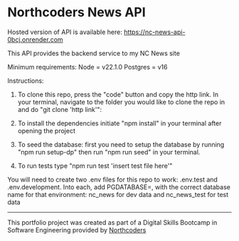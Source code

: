 # Northcoders News API

Hosted version of API is available here: https://nc-news-api-0bcj.onrender.com

This API provides the backend service to my NC News site

Minimum requirements:
Node = v22.1.0
Postgres = v16

Instructions:

1. To clone this repo, press the "code" button and copy the http link. In your terminal, navigate to the folder you would like to clone the repo in and do "git clone 'http link'":

2. To install the dependencies initiate "npm install" in your terminal after opening the project

3. To seed the database: first you need to setup the database by running "npm run setup-dp" then run "npm run seed" in your terminal.

4. To run tests type "npm run test 'insert test file here'"

You will need to create two .env files for this repo to work: .env.test and .env.development. Into each, add PGDATABASE=, with the correct database name for that environment: nc_news for dev data and nc_news_test for test data

---

This portfolio project was created as part of a Digital Skills Bootcamp in Software Engineering provided by [Northcoders](https://northcoders.com/)
